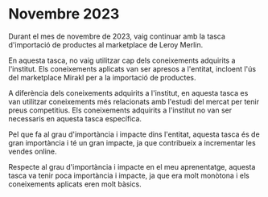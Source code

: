 # Novembre 2023

Durant el mes de novembre de 2023, vaig continuar amb la tasca d'importació de productes al marketplace de Leroy Merlin.

En aquesta tasca, no vaig utilitzar cap dels coneixements adquirits a l'institut. Els coneixements aplicats van ser apresos a l'entitat, incloent l'ús del marketplace Mirakl per a la importació de productes.

A diferència dels coneixements adquirits a l'institut, en aquesta tasca es van utilitzar coneixements més relacionats amb l'estudi del mercat per tenir preus competitius. Els coneixements adquirits a l'institut no van ser necessaris en aquesta tasca específica.

Pel que fa al grau d'importància i impacte dins l'entitat, aquesta tasca és de gran importància i té un gran impacte, ja que contribueix a incrementar les vendes online.

Respecte al grau d'importància i impacte en el meu aprenentatge, aquesta tasca va tenir poca importància i impacte, ja que era molt monòtona i els coneixements aplicats eren molt bàsics.
